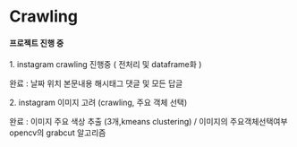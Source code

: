# Crawling
<h4> 프로젝트 진행 중 </h4>
  <p> 1. instagram crawling 진행중 ( 전처리 및 dataframe화 )
  <p> 완료 : 날짜 위치 본문내용 해시태그 댓글 및 모든 답글 
  <br>
  <p> 2. instagram 이미지 고려 (crawling, 주요 객체 선택) 
  <p> 완료 : 이미지 주요 색상 추출 (3개,kmeans clustering) / 이미지의 주요객체선택여부 opencv의 grabcut 알고리즘 
